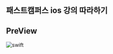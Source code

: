 ## 패스트캠퍼스 ios 강의 따라하기 
## PreView
![swift](https://user-images.githubusercontent.com/77400522/140255935-1e95fb70-8006-42eb-9930-091f175c155c.gif)
